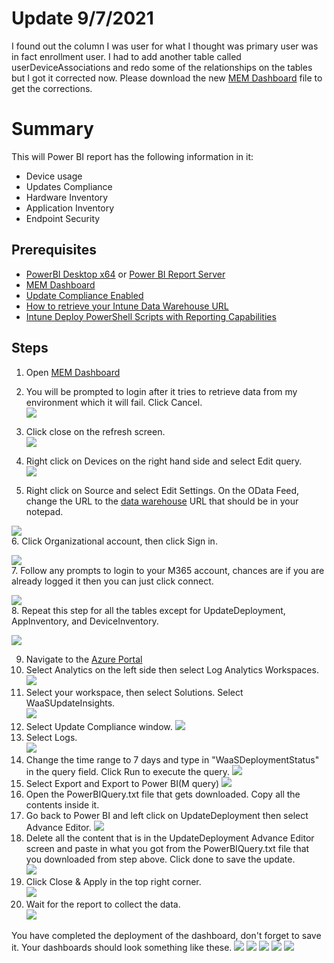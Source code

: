 # Update 9/7/2021
I found out the column I was user for what I thought was primary user was in fact enrollment user. I had to add another table called userDeviceAssociations and redo some of the relationships on the tables but I got it corrected now. Please download the new [MEM Dashboard](https://github.com/mattnovitsch/M365/blob/main/MEMDashboard.pbit) file to get the corrections.

# Summary
This will Power BI report has the following information in it:
* Device usage
* Updates Compliance
* Hardware Inventory
* Application Inventory
* Endpoint Security

## Prerequisites
* [PowerBI Desktop x64](https://www.microsoft.com/en-us/download/details.aspx?id=58494) or [Power BI Report Server](https://powerbi.microsoft.com/en-us/report-server/)
* [MEM Dashboard](https://github.com/mattnovitsch/M365/blob/main/MEMDashboard.pbit)
* [Update Compliance Enabled](https://github.com/mattnovitsch/M365/wiki/Enabling-Update-Compliance)
* [How to retrieve your Intune Data Warehouse URL](https://github.com/mattnovitsch/M365/wiki/How-to-retrieve-your-Intune-Data-Warehouse-URL)
* [Intune Deploy PowerShell Scripts with Reporting Capabilities](https://github.com/mattnovitsch/M365/wiki/Intune---Deploy-PowerShell-Scripts-with-Reporting-Capabilities)

## Steps
1. Open [MEM Dashboard](https://github.com/mattnovitsch/M365/blob/main/MEMDashboard.pbit)
2. You will be prompted to login after it tries to retrieve data from my environment which it will fail. Click Cancel. <BR>
![](https://github.com/mattnovitsch/M365/blob/main/UCD1.jpg)

3. Click close on the refresh screen.<BR>
![](https://github.com/mattnovitsch/M365/blob/main/UCD2.jpg)

4. Right click on Devices on the right hand side and select Edit query.<BR>
![](https://github.com/mattnovitsch/M365/blob/main/UCD3.jpg)

5. Right click on Source and select Edit Settings. On the OData Feed, change the URL to the [data warehouse](https://github.com/mattnovitsch/M365/wiki/How-to-retrieve-your-Intune-Data-Warehouse-URL) URL that should be in your notepad.<BR>

![](https://github.com/mattnovitsch/M365/blob/main/UCD4.jpg)
<BR>
6. Click Organizational account, then click Sign in. <BR>

![](https://github.com/mattnovitsch/M365/blob/main/UCD5.jpg)
<BR>
7. Follow any prompts to login to your M365 account, chances are if you are already logged it then you can just click connect. <BR>

![](https://github.com/mattnovitsch/M365/blob/main/UCD6.jpg)
<BR>
8. Repeat this step for all the tables except for UpdateDeployment, AppInventory, and DeviceInventory.

![](https://github.com/mattnovitsch/M365/blob/main/UCD7.jpg)
<BR>

9. Navigate to the [Azure Portal](https://portal.azure.com/#allservices)
10. Select Analytics on the left side then select Log Analytics Workspaces.<BR>
![](https://github.com/mattnovitsch/M365/blob/main/UC2.jpg)
11. Select your workspace, then select Solutions. Select WaaSUpdateInsights.<BR>
![](https://github.com/mattnovitsch/M365/blob/main/UC3.jpg)
12. Select Update Compliance window.
![](https://github.com/mattnovitsch/M365/blob/main/UCD8.jpg)
13. Select Logs. <BR>
![](https://github.com/mattnovitsch/M365/blob/main/UCD9.jpg)
14. Change the time range to 7 days and type in "WaaSDeploymentStatus" in the query field. Click Run to execute the query.
![](https://github.com/mattnovitsch/M365/blob/main/UCD10.jpg)
15. Select Export and Export to Power BI(M query)
![](https://github.com/mattnovitsch/M365/blob/main/UCD11.jpg)
16. Open the PowerBIQuery.txt file that gets downloaded. Copy all the contents inside it.
17. Go back to Power BI and left click on UpdateDeployment then select Advance Editor.
![](https://github.com/mattnovitsch/M365/blob/main/UCD12.jpg)
18. Delete all the content that is in the UpdateDeployment Advance Editor screen and paste in what you got from the PowerBIQuery.txt file that you downloaded from step above. Click done to save the update. <BR>
![](https://github.com/mattnovitsch/M365/blob/main/UCD13.jpg)
19. Click Close & Apply in the top right corner. <BR>
![](https://github.com/mattnovitsch/M365/blob/main/UCD14.jpg)
20. Wait for the report to collect the data. <BR>
![](https://github.com/mattnovitsch/M365/blob/main/UCD15.jpg)

You have completed the deployment of the dashboard, don't forget to save it. Your dashboards should look something like these.
![](https://github.com/mattnovitsch/M365/blob/main/Dashboard1.jpg)
![](https://github.com/mattnovitsch/M365/blob/main/Dashboard2.jpg)
![](https://github.com/mattnovitsch/M365/blob/main/Dashboard3.jpg)
![](https://github.com/mattnovitsch/M365/blob/main/Dashboard4.jpg)
![](https://github.com/mattnovitsch/M365/blob/main/Dashboard6.jpg)
